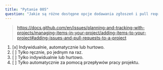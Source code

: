 ```yaml
---
title: "Pytanie 005"
question: "Jakie są różne dostępne opcje dodawania zgłoszeń i pull requestów do tablicy projektu GitHub?"
---
```



> https://docs.github.com/en/issues/planning-and-tracking-with-projects/managing-items-in-your-project/adding-items-to-your-project#adding-issues-and-pull-requests-to-a-project
1. [x] Indywidualnie, automatycznie lub hurtowo.
1. [ ] Tylko ręcznie, po jednym na raz.
1. [ ] Tylko indywidualnie lub hurtowo.
1. [ ] Tylko automatycznie za pomocą przepływów pracy projektu.
